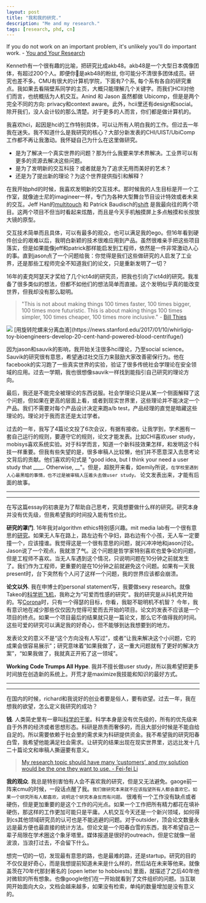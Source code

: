 ```yaml
---
layout: post
title: "我和我的研究."
description: "Me and my research."
tags: [research, phd, cn]
---
```



If you do not work on an important problem, it's unlikely you'll do important work.    - [You and Your Research](http://www.cs.virginia.edu/~robins/YouAndYourResearch.html)


Kenneth有一个很有趣的比喻，把研究比成akb48。akb48是一个大型日本偶像团体，有超过200个人。即便你是akb48的粉丝, 你可能分不清很多团体成员。研究也差不多。CMU有很大的计算机学院，下面有7个系, 每个系有各自的研究重点。我如果去看隔壁系同学的主页，大概只能理解几个关键字。而我们HCII对他们而言，也统概括为人机交互。Anind 和 Jason 虽然都做 Ubicomp，但是是两个完全不同的方向: privacy和context aware。此外，hcii里还有design和social。除开我们，没人会计较的那么清楚。对于更多的人而言，你们都是做计算机的。


我喜欢hci，起因是hci的工作特别具体，可以让所有人明白我的工作。但过去一年我在迷失。我不知道什么是我研究的核心？大部分新发表的CHI/UIST/UbiComp工作都不再让我激动。我怀疑自己为什么在这里做研究。


- 是为了解决一个真实世界的问题？那为什么我要来学术界解决。工业界可以有更多的资源去解决这些问题。
- 是为了发明新的交互科技？或者就是为了追求无用而美好的艺术？
- 还是为了提出新的理论？为这个世界提供指引和解释？


在我开始phd的时候，我喜欢发明新的交互技术。那时候我的人生目标是开一个工作室，就像迪士尼的imagineer一样，专门为各种大型舞台节目设计特效或者未来的交互。Jeff Han的[multitouch](https://www.cc.gatech.edu/computing/classes/AY2012/cs4470_fall/readings/han-ftir.pdf) 和 Patrick Baudisch的[shift](http://www.patrickbaudisch.com/projects/shift/) 是我最向往的两个项目。这两个项目不但当时看起来炫酷，而且是今天手机触摸屏上多点触摸和长按放大镜的原型。


交互技术简单而且具体，可以有最多的观众，也可以满足我的ego。但16年看到硬件创业的艰难以后，我明白新颖的技术很难应用到产品。虽然很难亲手把这些项目落实，但是如果能像jeff和patrick那样能启发到工程师，依然是一件非常激动人心的事。直到jason点了一个问题给我：你觉得是我们这些做研究的人启发了工业界，还是那些工程师完全不知道我们的论文，只是重新发明了一切？


16年的麦克阿瑟天才奖给了几个ict4d的研究员，把我也引向了ict4d的研究。我准备了很多类似的想法，但都不如他们的想法简单而直接。这个发明似乎真的能改变世界，但我却没有那么聪明。

> "This is not about making things 100 times faster, 100 times bigger, 100 times more futuristic. This is about making things 100 times simpler, 100 times cheaper, 100 times more inclusive."  - [Bill Thies]((https://www.seattletimes.com/business/microsoft/microsoft-researcher-bill-thies-wins-macarthur-grant/))

<img src="http://thekidshouldseethis.com/wp-content/uploads/2017/01/toy-inspired-Paperfuge-cost-paper-centrifuge.jpg"/>
[用旋转陀螺来分离血液](https://news.stanford.edu/2017/01/10/whirligig-toy-bioengineers-develop-20-cent-hand-powered-blood-centrifuge/)


因为jason和sauvik的影响，我开始关注很多hci理论，乃至social science。Sauvik的研究很有意思，希望通过社交压力来鼓励大家改善密保行为。他在facebook的实习跑了一些真实世界的实验，验证了很多传统社会学理论在安全领域的应用。过去一学期，我也很想像sauvik一样找到能指引自己研究的理论方向。

最后，我还是不能完全被理论的东西说服。社会学理论只是从某一个侧面解释了这个问题，但如果在更高的层面上看，或者到现实世界里，这些理论并不能决定一个产品。我们不需要对每个产品设计决定来跑a/b test，产品经理的直觉是暗藏这些理论的。理论对于我而言还是太过学者。

过去的一年，我写了4篇论文投了6次会议，有据有接收。让我学到，学术圈有一套自己运行的规则，要遵守它的规则，论文才能发表。比如CHI喜欢user study，mobisys喜欢系统实验。对于科学而言，知道一个新科技效果怎样，和发明这个科技一样重要。但我有些失望的是，很多审稿人比较懒，他们并不愿意深入去思考论文背后的贡献。他们喜欢的句式是 "good idea, but I think your need a user study that ____. Otherwise, __"。但是，超脱开来看，如emily所说，`在学校里遇到人心最黑暗的事情，也不过是被审稿人压着头去做user study。` 论文发表出来，才能有后面的故事。


---
---

在写这篇essay的初衷是为了帮助自己思考，究竟想要做什么样的研究。研究本身并没有优先级，但我希望我的时间投入能有性价比。

<b>研究的罩门</b>. 16年我对algorithm ethics特别感兴趣。mit media lab有一个很有意思的[研究](http://moralmachine.mit.edu/)。如果无人车在路上，路左边有个孕妇，路右边有个小孩，无人车一定要撞一个，应该撞谁。我觉得这是一个很有意思的问题，就兴冲冲地和jason讨论。Jason说了一个观点，我就泄了气。这个问题是哲学家特别喜欢也爱争论的问题，但是工程师不喜欢。当无人车遇到这个情况，只说明问题在10分钟之前就发生了。我们作为工程师，更重要的是在10分钟之前就避免这个问题。如果有一天我present时，台下突然有个人问了这样一个问题，我的世界应该都会崩溃。

<b>论文以外</b>. 我在申博士的personal statement写，我要做sexy research。就像Takeo的[科学折飞机](https://www.youtube.com/watch?v=-KJUVJAUY8o)，我称之为“可爱而性感的研究”。我的研究是从抖机灵开始的。写[Corona](https://vimeo.com/149240808)时，只有一个得瑟的目标，你看，我聪不聪明机不机智？
今年，我有意识地在减少那些仅仅因为觉得可爱而去开始的项目。论文的发表不应该是一个项目的终点。如果一个项目最后的结果就只是一篇论文，那么它不值得我的时间。这些可爱的研究可以满足我的好奇心，但不能够到达我想要到的地方。

发表论文的意义不是“这个方向没有人写过”，或者“让我来解决这个小问题，它的成果会很容易展示”；研究意味着“如果我做了，这一重大问题就有了更好的解决方案”，“如果我做了，我就真正开拓了这一领域”。

<b>Working Code Trumps All Hype</b>. 我并不擅长做user study，所以我希望把更多时间放在创造新的系统上。开荒才是maximize我技能和知识的最好方式。

---
---

在国内的时候，richard和我说好的创业者要是俗人，要有欲望。过去一年，我在想我的欲望，怎么定义我研究的成功？
<!-- 就像所有的优化需要有一个cost function，我也要有一个cost function来评价我的idea们。 -->


<b>钱</b>. 人类简史里有一章叫[科学的干爹](https://erenow.com/common/sapiensbriefhistory/74.html)。科学本身是没有优先级的，所有的优先级来自于外界的经济或者思想形态。科研是昂贵而奢侈的，而且大部分时候是不能自给自足的。所以需要依赖于社会里的需求来为科研提供资金。我不希望我的研究阳春白雪，我希望他能满足社会需求。让研究的结果出现在现实世界里，远远比发十几二十篇论文和审稿人撕逼要有意义。

> [My research topic should have many ‘customers’, and my solution would be the one they want to use. - Fei-fei Li](https://bigaidream.gitbooks.io/tech-blog/content/2014/de-mystifying-good-research.html)

<b>我的观众</b>. 我总是特别害怕有人会不喜欢我的研究，但是又无法避免。gaoge前一阵来cmu的时候，一段话点醒了我。`我们做研究本来就不应该指望所有人都会喜欢它。如果一个研究所有人都喜欢，说明这个研究本身反而有问题。` 很难有一个工作没有缺点或者硬伤，但是更加重要的是这个工作的闪光点。如果一个工作把所有精力都花在填补硬伤，那这样的工作更加可能只是平庸。人机交互今天还是一个新兴领域，如何得到cs其他领域研究员的认可也是不能逃避的问题。对于outsider，顶会论文数量永远是最方便也最直接的统计方法。但论文是一个阳春白雪的东西，我不希望自己一辈子局限在学术圈这个象牙塔里。媒体报道是很好的outreach，但是它就像一层波浪，当浪打过去，不会留下什么。


想完一切的一切，发现最有意思的路，也是最难的路，还是startup。研究的目的不仅仅是好奇心，而是我想提前知道未来是什么样的，然后站在未来等他来。就像盖茨在70年代那封著名的 [open letter to hobbiests] 里面，就描述了之后40年他对微软的所有想象。也像google他们在一开始就看到了文件组织的问题。当互联网开始面向大众，文档会越来越多，如果没有检索，单纯的数量增加是没有意义的。








<!-- 在我的身边，大家通过不同的方法 -->
<!-- 很多时候，我总是按捺不住想挑战那些特别难的问题，哪怕问题 -->
<!-- 还是特别想挑战那些特别难的问题。哪怕他没那么大的意义，创造问题 -->

<!-- 所以我的cost matrix，以重要性排序:
1. 
2. 媒体报道。
3. 新颖而且难 (intellectural challenging).
4. 新的理论。 -->





<!-- 
又或者面向计算机里其他领域的研究员，他们会用论文的数量或者论文发表的venue来衡量你。
虽然论文数量不能代表研究的水平，但是他们肯定是正相关的。在这里么也有很多人做了很多没有意义的论文，然后大家也都没有记清楚。另外一种是做一个ted level的研究，虽然很少，但是足够振奋人心。大家依然会铭记在心。 -->

<!-- chi 和 ubicomp 是我们领域最重要的会议。但是我觉得我并觉得我的工作被chi接受了，是我得光荣。相反我的工作应该要比chi更高的标准。因为今天chi的design就是inclusive 而不是 exclusive，所以他的录取率才从15%升到了今天的23%。而我不希望把我的人生浪费在发表一些我自己都只是为了发表而发表的论文上。 -->



<!-- 

就像[The Sugar Daddy of Science]()里说的一样，`Science is unable to set its own priorities.`  -->

<!-- 
> The best way to predict the future is to invent it.
 -->


<!--  
我作为一个研究和工程性比较强的一个人来看呢，好的技术其实蛮多的，包括学术界里大家都在造锤子，但是事实上来看好的钉子不太多，钉子是很好的行业应用，如果把好的技术结合到行业应用，让这个技术真正的落地，这是一个极大的挑战，不论在硅谷，在美国别的地方、全世界别的地方都有巨大挑战。 -->

<!-- 
<table class="tg">
  <tr>
    <th class="tg-baqh"></th>
    <th class="tg-baqh">Theory</th>
    <th class="tg-baqh">Technology</th>
    <th class="tg-baqh">Application</th>
  </tr>
</table> -->
